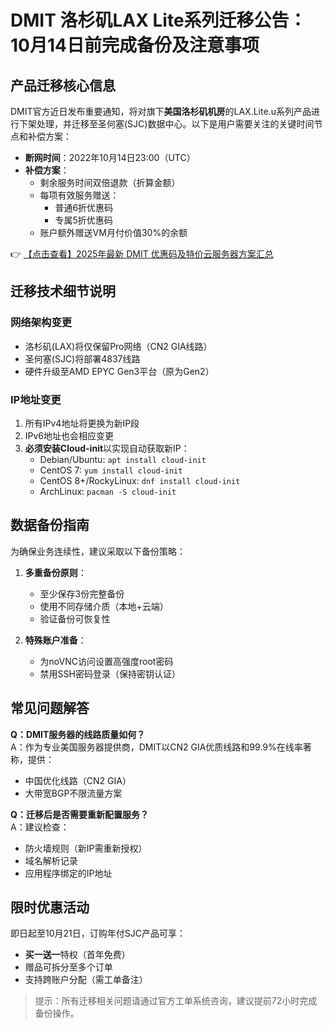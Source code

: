 # DMIT 洛杉矶LAX Lite系列迁移公告：10月14日前完成备份及注意事项

## 产品迁移核心信息

DMIT官方近日发布重要通知，将对旗下**美国洛杉矶机房**的LAX.Lite.u系列产品进行下架处理，并迁移至圣何塞(SJC)数据中心。以下是用户需要关注的关键时间节点和补偿方案：

- **断网时间**：2022年10月14日23:00（UTC）
- **补偿方案**：
  - 剩余服务时间双倍退款（折算金额）
  - 每项有效服务赠送：
    - 普通6折优惠码
    - 专属5折优惠码
  - 账户额外赠送VM月付价值30%的余额

👉 [【点击查看】2025年最新 DMIT 优惠码及特价云服务器方案汇总](https://bit.ly/dmit_coupon)

## 迁移技术细节说明

### 网络架构变更
- 洛杉矶(LAX)将仅保留Pro网络（CN2 GIA线路）
- 圣何塞(SJC)将部署4837线路
- 硬件升级至AMD EPYC Gen3平台（原为Gen2）

### IP地址变更
1. 所有IPv4地址将更换为新IP段
2. IPv6地址也会相应变更
3. **必须安装Cloud-init**以实现自动获取新IP：
   - Debian/Ubuntu: `apt install cloud-init`
   - CentOS 7: `yum install cloud-init`
   - CentOS 8+/RockyLinux: `dnf install cloud-init`
   - ArchLinux: `pacman -S cloud-init`

## 数据备份指南

为确保业务连续性，建议采取以下备份策略：

1. **多重备份原则**：
   - 至少保存3份完整备份
   - 使用不同存储介质（本地+云端）
   - 验证备份可恢复性

2. **特殊账户准备**：
   - 为noVNC访问设置高强度root密码
   - 禁用SSH密码登录（保持密钥认证）

## 常见问题解答

**Q：DMIT服务器的线路质量如何？**  
A：作为专业美国服务器提供商，DMIT以CN2 GIA优质线路和99.9%在线率著称，提供：
- 中国优化线路（CN2 GIA）
- 大带宽BGP不限流量方案

**Q：迁移后是否需要重新配置服务？**  
A：建议检查：
- 防火墙规则（新IP需重新授权）
- 域名解析记录
- 应用程序绑定的IP地址

## 限时优惠活动

即日起至10月21日，订购年付SJC产品可享：
- **买一送一**特权（首年免费）
- 赠品可拆分至多个订单
- 支持跨账户分配（需工单备注）

> 提示：所有迁移相关问题请通过官方工单系统咨询，建议提前72小时完成备份操作。